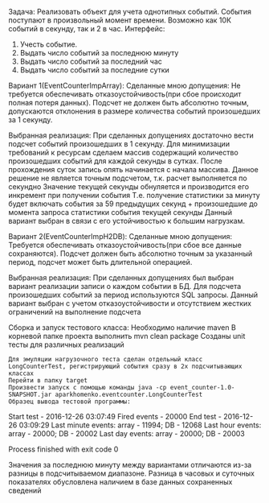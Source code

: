Задача: Реализовать объект для учета однотипных событий. События поступают в произвольный момент времени. Возможно как 10К событий в секунду, так и 2 в час. Интерфейс:
1. Учесть событие.
2. Выдать число событий за последнюю минуту
3. Выдать число событий за последний час
4. Выдать число событий за последние сутки

Вариант 1(EventCounterImpArray):
Сделанные мною допущения:
    Не требуется обеспечивать отказоустойчивость(при сбое происходит полная потеря данных).
    Подсчет не должен быть абсолютно точным, допускаются отклонения в размере количества событий произошедших за 1 секунду.

Выбранная реализация:
    При сделанных допущениях достаточно вести подсчет событий произошедших в 1 секунду. Для минимизации требований к ресурсам сделаем массив содержащий
    количество произошедших событий для каждой секунды в сутках. После прохождения суток запись опять начинается с начала массива.
    Данное решение не является точным подсчетом, т.к. расчет выполняется по секундно
    Значение текущей секунды обнуляется и производится его инкремент при получении события
    Т.е. получение статистики за минуту будет включать события за 59 предыдущих секунд + произошедшие до момента запроса статистики события текущей секунды
    Данный вариант выбран в связи с его устойчивостью к большим нагрузкам.

Вариант 2(EventCounterImpH2DB):
Сделанные мною допущения:
    Требуется обеспечивать отказоустойчивость(при сбое все данные сохраняются).
    Подсчет должен быть абсолютно точным за указанный период, подсчет может быть длительной операцией.

Выбранная реализация:
    При сделанных допущениях был выбран вариант реализации записи о каждом событии в БД. Для подсчета произошедших событий за период используются
    SQL запросы. Данный вариант выбран с учетом отказоустойчивости и отсутствием жестких ограничений на выполнение подсчета


Сборка и запуск тестового класса:
    Необходимо наличие maven
    В корневой папке проекта выполнить mvn clean package
    Созданы unit тесты для различных реализаций

    Для эмуляции нагрузочного теста сделан отдельный класс LongCounterTest, регистрирующий события сразу в 2х подсчитывающих классах
    Перейти в папку target
    Произвести запуск с помощью команды java -cp event_counter-1.0-SNAPSHOT.jar aparkhomenko.eventcounter.LongCounterTest
    Образец вывода тестовой программы:
Start test - 2016-12-26 03:07:49
Fired events - 20000
End test - 2016-12-26 03:09:29
Last minute events: array - 11994; DB - 12068
Last hour events: array - 20000; DB - 20002
Last day events: array - 20000; DB - 20003

Process finished with exit code 0

Значения за последнюю минуту между вариантами отличаются из-за разницы в подсчитываемом диапазоне.
Разница в часовых и суточных показателях обусловлена наличием в базе данных сохраненных сведений

